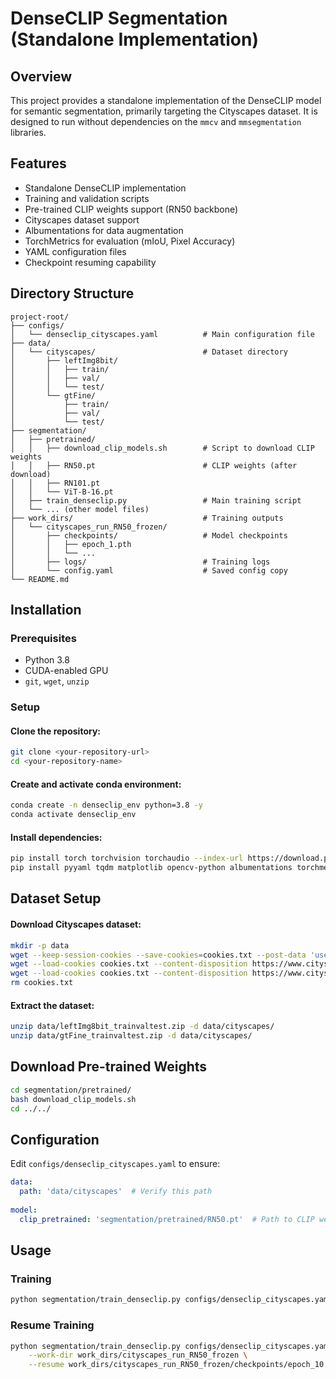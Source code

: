 # DenseCLIP Segmentation (Standalone Implementation)

## Overview
This project provides a standalone implementation of the DenseCLIP model for semantic segmentation, primarily targeting the Cityscapes dataset. It is designed to run without dependencies on the `mmcv` and `mmsegmentation` libraries.

## Features
- Standalone DenseCLIP implementation
- Training and validation scripts
- Pre-trained CLIP weights support (RN50 backbone)
- Cityscapes dataset support
- Albumentations for data augmentation
- TorchMetrics for evaluation (mIoU, Pixel Accuracy)
- YAML configuration files
- Checkpoint resuming capability

## Directory Structure
```
project-root/
├── configs/
│   └── denseclip_cityscapes.yaml          # Main configuration file
├── data/
│   └── cityscapes/                        # Dataset directory
│       ├── leftImg8bit/
│       │   ├── train/
│       │   ├── val/
│       │   └── test/
│       └── gtFine/
│           ├── train/
│           ├── val/
│           └── test/
├── segmentation/
│   ├── pretrained/
│   │   ├── download_clip_models.sh        # Script to download CLIP weights
│   │   ├── RN50.pt                        # CLIP weights (after download)
│   │   ├── RN101.pt
│   │   └── ViT-B-16.pt
│   ├── train_denseclip.py                 # Main training script
│   └── ... (other model files)
├── work_dirs/                             # Training outputs
│   └── cityscapes_run_RN50_frozen/
│       ├── checkpoints/                   # Model checkpoints
│       │   ├── epoch_1.pth
│       │   └── ...
│       ├── logs/                          # Training logs
│       └── config.yaml                    # Saved config copy
└── README.md
```

## Installation

### Prerequisites
- Python 3.8
- CUDA-enabled GPU
- `git`, `wget`, `unzip`

### Setup
#### Clone the repository:
```bash
git clone <your-repository-url>
cd <your-repository-name>
```
#### Create and activate conda environment:
```bash
conda create -n denseclip_env python=3.8 -y
conda activate denseclip_env
```
#### Install dependencies:
```bash
pip install torch torchvision torchaudio --index-url https://download.pytorch.org/whl/cu121
pip install pyyaml tqdm matplotlib opencv-python albumentations torchmetrics scipy Pillow wget
```

## Dataset Setup
#### Download Cityscapes dataset:
```bash
mkdir -p data
wget --keep-session-cookies --save-cookies=cookies.txt --post-data 'username=<YourCityscapesUsername>&password=<YourCityscapesPassword>&submit=Login' https://www.cityscapes-dataset.com/login/
wget --load-cookies cookies.txt --content-disposition https://www.cityscapes-dataset.com/file-handling/?packageID=1 -O data/leftImg8bit_trainvaltest.zip
wget --load-cookies cookies.txt --content-disposition https://www.cityscapes-dataset.com/file-handling/?packageID=3 -O data/gtFine_trainvaltest.zip
rm cookies.txt
```
#### Extract the dataset:
```bash
unzip data/leftImg8bit_trainvaltest.zip -d data/cityscapes/
unzip data/gtFine_trainvaltest.zip -d data/cityscapes/
```

## Download Pre-trained Weights
```bash
cd segmentation/pretrained/
bash download_clip_models.sh
cd ../../
```

## Configuration
Edit `configs/denseclip_cityscapes.yaml` to ensure:
```yaml
data:
  path: 'data/cityscapes'  # Verify this path
  
model:
  clip_pretrained: 'segmentation/pretrained/RN50.pt'  # Path to CLIP weights
```

## Usage
### Training
```bash
python segmentation/train_denseclip.py configs/denseclip_cityscapes.yaml --work-dir work_dirs/cityscapes_run_RN50_frozen
```
### Resume Training
```bash
python segmentation/train_denseclip.py configs/denseclip_cityscapes.yaml \
    --work-dir work_dirs/cityscapes_run_RN50_frozen \
    --resume work_dirs/cityscapes_run_RN50_frozen/checkpoints/epoch_10.pth

